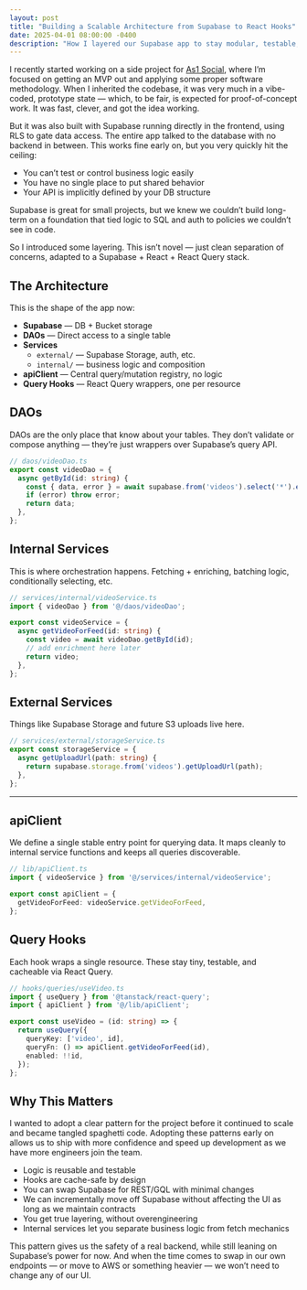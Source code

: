```yaml
---
layout: post
title: "Building a Scalable Architecture from Supabase to React Hooks"
date: 2025-04-01 08:00:00 -0400
description: "How I layered our Supabase app to stay modular, testable, and ready to scale"
---
```


I recently started working on a side project for [As1 Social](http://www.as1.social), where I’m focused on getting an MVP out and applying some proper software methodology. When I inherited the codebase, it was very much in a vibe-coded, prototype state — which, to be fair, is expected for proof-of-concept work. It was fast, clever, and got the idea working.

But it was also built with Supabase running directly in the frontend, using RLS to gate data access. The entire app talked to the database with no backend in between. This works fine early on, but you very quickly hit the ceiling:

- You can’t test or control business logic easily
- You have no single place to put shared behavior
- Your API is implicitly defined by your DB structure

Supabase is great for small projects, but we knew we couldn’t build long-term on a foundation that tied logic to SQL and auth to policies we couldn’t see in code.

So I introduced some layering. This isn’t novel — just clean separation of concerns, adapted to a Supabase + React + React Query stack.

## The Architecture

This is the shape of the app now:

- **Supabase** — DB + Bucket storage
- **DAOs** — Direct access to a single table
- **Services**
  - `external/` — Supabase Storage, auth, etc.
  - `internal/` — business logic and composition
- **apiClient** — Central query/mutation registry, no logic
- **Query Hooks** — React Query wrappers, one per resource

## DAOs

DAOs are the only place that know about your tables. They don’t validate or compose anything — they’re just wrappers over Supabase’s query API.

```ts
// daos/videoDao.ts
export const videoDao = {
  async getById(id: string) {
    const { data, error } = await supabase.from('videos').select('*').eq('id', id).single();
    if (error) throw error;
    return data;
  },
};
```

## Internal Services

This is where orchestration happens. Fetching + enriching, batching logic, conditionally selecting, etc.

```ts
// services/internal/videoService.ts
import { videoDao } from '@/daos/videoDao';

export const videoService = {
  async getVideoForFeed(id: string) {
    const video = await videoDao.getById(id);
    // add enrichment here later
    return video;
  },
};
```

## External Services

Things like Supabase Storage and future S3 uploads live here.

```ts
// services/external/storageService.ts
export const storageService = {
  async getUploadUrl(path: string) {
    return supabase.storage.from('videos').getUploadUrl(path);
  },
};
```

---

## apiClient

We define a single stable entry point for querying data. It maps cleanly to internal service functions and keeps all queries discoverable.

```ts
// lib/apiClient.ts
import { videoService } from '@/services/internal/videoService';

export const apiClient = {
  getVideoForFeed: videoService.getVideoForFeed,
};
```

## Query Hooks

Each hook wraps a single resource. These stay tiny, testable, and cacheable via React Query.

```ts
// hooks/queries/useVideo.ts
import { useQuery } from '@tanstack/react-query';
import { apiClient } from '@/lib/apiClient';

export const useVideo = (id: string) => {
  return useQuery({
    queryKey: ['video', id],
    queryFn: () => apiClient.getVideoForFeed(id),
    enabled: !!id,
  });
};
```

## Why This Matters

I wanted to adopt a clear pattern for the project before it continued to scale and became tangled spaghetti code. Adopting these patterns early on allows us to ship with more confidence and speed up development as we have more engineers join the team.

- Logic is reusable and testable  
- Hooks are cache-safe by design  
- You can swap Supabase for REST/GQL with minimal changes  
- We can incrementally move off Supabase without affecting the UI as long as we maintain contracts
- You get true layering, without overengineering  
- Internal services let you separate business logic from fetch mechanics

This pattern gives us the safety of a real backend, while still leaning on Supabase’s power for now. And when the time comes to swap in our own endpoints — or move to AWS or something heavier — we won’t need to change any of our UI.

